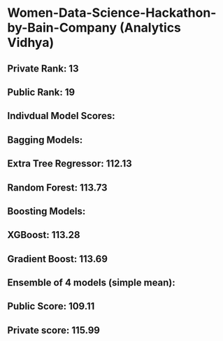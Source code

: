 # Women-Data-Science-Hackathon-by-Bain-Company (Analytics Vidhya)

## Private Rank: 13
## Public Rank: 19

## Indivdual Model Scores:

## Bagging Models:
## Extra Tree Regressor: 112.13
## Random Forest: 113.73

## Boosting Models:
## XGBoost: 113.28
## Gradient Boost: 113.69

## Ensemble of 4 models (simple mean):
## Public Score: 109.11
## Private score: 115.99
